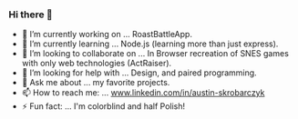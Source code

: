 ### Hi there 👋

- 🔭 I’m currently working on ... RoastBattleApp.
- 🌱 I’m currently learning ... Node.js (learning more than just express).
- 👯 I’m looking to collaborate on ... In Browser recreation of SNES games with only web technologies (ActRaiser).
- 🤔 I’m looking for help with ... Design, and paired programming.
- 💬 Ask me about ... my favorite projects.
- 📫 How to reach me: ... www.linkedin.com/in/austin-skrobarczyk
- ⚡ Fun fact: ... I'm colorblind and half Polish!

